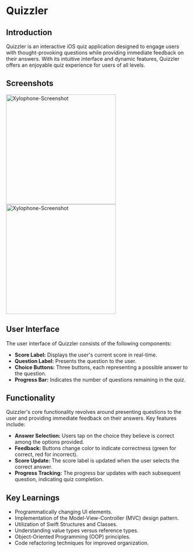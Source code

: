 # Quizzler

## Introduction

Quizzler is an interactive iOS quiz application designed to engage users with thought-provoking questions while providing immediate feedback on their answers. With its intuitive interface and dynamic features, Quizzler offers an enjoyable quiz experience for users of all levels.

## Screenshots

<img src="https://github.com/kri-eng/Quizzler-App/assets/124129235/4e08d839-97c7-4981-bf87-9e06ead7c6c9" alt="Xylophone-Screenshot" width=300>

<img src="https://github.com/kri-eng/Quizzler-App/assets/124129235/1ed4471a-a163-425a-9d96-a0aa47fb4fc4" alt="Xylophone-Screenshot" width=300>

## User Interface

The user interface of Quizzler consists of the following components:

- **Score Label:** Displays the user's current score in real-time.
- **Question Label:** Presents the question to the user.
- **Choice Buttons:** Three buttons, each representing a possible answer to the question.
- **Progress Bar:** Indicates the number of questions remaining in the quiz.

## Functionality

Quizzler's core functionality revolves around presenting questions to the user and providing immediate feedback on their answers. Key features include:

- **Answer Selection:** Users tap on the choice they believe is correct among the options provided.
- **Feedback:** Buttons change color to indicate correctness (green for correct, red for incorrect).
- **Score Update:** The score label is updated when the user selects the correct answer.
- **Progress Tracking:** The progress bar updates with each subsequent question, indicating quiz completion.

## Key Learnings

- Programmatically changing UI elements.
- Implementation of the Model-View-Controller (MVC) design pattern.
- Utilization of Swift Structures and Classes.
- Understanding value types versus reference types.
- Object-Oriented Programming (OOP) principles.
- Code refactoring techniques for improved organization.
